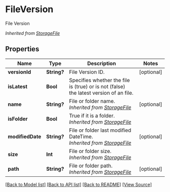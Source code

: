 ﻿# FileVersion
File Version

*Inherited from [StorageFile](StorageFile.md)*
## Properties
Name | Type | Description | Notes
------------ | ------------- | ------------- | -------------
**versionId** | **String?** | File Version ID. | [optional]
**isLatest** | **Bool** | Specifies whether the file is (true) or is not (false) the latest version of an file. | 
**name** | **String?** | File or folder name.<br />*Inherited from [StorageFile](StorageFile.md)* | [optional]
**isFolder** | **Bool** | True if it is a folder.<br />*Inherited from [StorageFile](StorageFile.md)* | 
**modifiedDate** | **String?** | File or folder last modified DateTime.<br />*Inherited from [StorageFile](StorageFile.md)* | [optional]
**size** | **Int** | File or folder size.<br />*Inherited from [StorageFile](StorageFile.md)* | 
**path** | **String?** | File or folder path.<br />*Inherited from [StorageFile](StorageFile.md)* | [optional]

[[Back to Model list]](../README.md#documentation-for-models) [[Back to API list]](../README.md#documentation-for-api-endpoints) [[Back to README]](../README.md) [[View Source]](../AsposePdfCloud/Models/FileVersion.swift)

